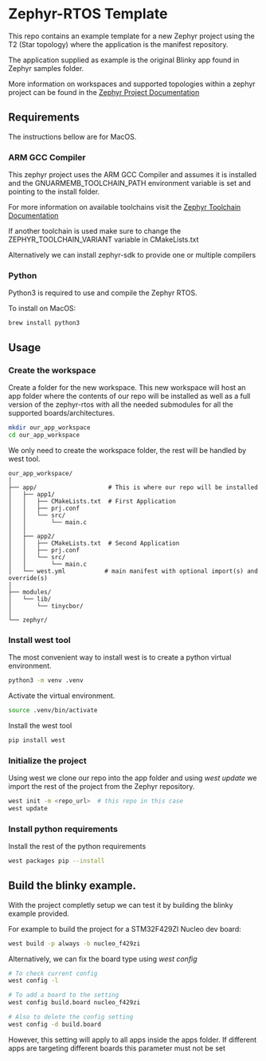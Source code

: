 # Zephyr-RTOS Template

This repo contains an example template for a new Zephyr project using the T2 (Star topology) where the application is the manifest repository.

The application supplied as example is the original Blinky app found in Zephyr samples folder.

More information on workspaces and supported topologies within a zephyr project can be found in the [Zephyr Project Documentation](https://docs.zephyrproject.org/latest/guides/west/workspaces.html?highlight=topologies)

## Requirements

The instructions bellow are for MacOS.

### ARM GCC Compiler

This zephyr project uses the ARM GCC Compiler and assumes it is installed and the GNUARMEMB_TOOLCHAIN_PATH environment variable is set and pointing to the install folder.

For more information on available toolchains visit the [Zephyr Toolchain Documentation](https://docs.zephyrproject.org/latest/guides/beyond-GSG.html#set-up-a-toolchain)

If another toolchain is used make sure to change the ZEPHYR_TOOLCHAIN_VARIANT variable in CMakeLists.txt

Alternatively we can install zephyr-sdk to provide one or multiple compilers

### Python

Python3 is required to use and compile the Zephyr RTOS. 

To install on MacOS:

```
brew install python3
```

## Usage

### Create the workspace

Create a folder for the new workspace. This new workspace will host an app folder where the contents of our repo will be installed as well as a full version of the zephyr-rtos with all the needed submodules for all the supported boards/architectures.


```bash
mkdir our_app_workspace
cd our_app_workspace
```

We only need to create the workspace folder, the rest will be handled by west tool.

```
our_app_workspace/
│
├── app/                    # This is where our repo will be installed
│   ├── app1/               
│   │   ├── CMakeLists.txt  # First Application
│   │   ├── prj.conf
│   │   └── src/
│   │       └── main.c
│   │
│   ├── app2/
│   │   ├── CMakeLists.txt  # Second Application
│   │   ├── prj.conf
│   │   └── src/
│   │       └── main.c
│   └── west.yml           # main manifest with optional import(s) and override(s)
│                                    
├── modules/
│   └── lib/
│       └── tinycbor/
│
└── zephyr/
```

### Install west tool

The most convenient way to install west is to create a python virtual environment.

```bash
python3 -m venv .venv
```

Activate the virtual environment.
```bash
source .venv/bin/activate
```

Install the west tool
```bash 
pip install west
```

### Initialize the project

Using west we clone our repo into the app folder and using *west update* we import the rest of the project from the Zephyr repository.

```bash
west init -m <repo_url>  # this repo in this case
west update
```
### Install python requirements

Install the rest of the python requirements

```bash
west packages pip --install
```


## Build the blinky example.

With the project completly setup we can test it by building the blinky example provided.

For example to build the project for a STM32F429ZI Nucleo dev board:
 ```bash
 west build -p always -b nucleo_f429zi
 ```

 Alternatively, we can fix the board type using *west config*

```bash
# To check current config
west config -l

# To add a board to the setting
west config build.board nucleo_f429zi

# Also to delete the config setting
west config -d build.board
```
However, this setting will apply to all apps inside the apps folder. If different apps are targeting different boards this parameter must not be set